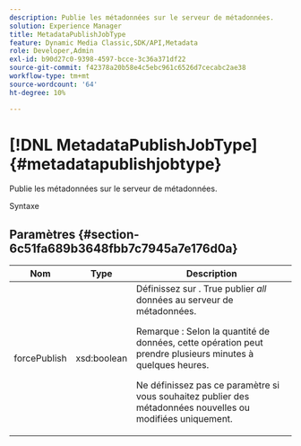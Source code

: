 ```yaml
---
description: Publie les métadonnées sur le serveur de métadonnées.
solution: Experience Manager
title: MetadataPublishJobType
feature: Dynamic Media Classic,SDK/API,Metadata
role: Developer,Admin
exl-id: b90d27c0-9398-4597-bcce-3c36a371df22
source-git-commit: f42378a20b58e4c5ebc961c6526d7cecabc2ae38
workflow-type: tm+mt
source-wordcount: '64'
ht-degree: 10%

---
```


# [!DNL MetadataPublishJobType]{#metadatapublishjobtype}

Publie les métadonnées sur le serveur de métadonnées.

Syntaxe

## Paramètres {#section-6c51fa689b3648fbb7c7945a7e176d0a}

<table id="table_23B5CFC5C3F946F9AFDB6A83A1AAB7AF"> 
 <thead> 
  <tr> 
   <th colname="col1" class="entry"> Nom </th> 
   <th colname="col2" class="entry"> Type </th> 
   <th colname="col3" class="entry"> Description </th> 
  </tr> 
 </thead>
 <tbody> 
  <tr> 
   <td colname="col1"> <span class="codeph"> <span class="varname"> forcePublish</span> </span> </td> 
   <td colname="col2"> <span class="codeph"> xsd:boolean</span> </td> 
   <td colname="col3">Définissez sur . <span class="codeph"> True</span> publier <i>all</i> données au serveur de métadonnées. <p>Remarque : Selon la quantité de données, cette opération peut prendre plusieurs minutes à quelques heures. </p><p>Ne définissez pas ce paramètre si vous souhaitez publier des métadonnées nouvelles ou modifiées uniquement. </p></td> 
  </tr> 
 </tbody> 
</table>
